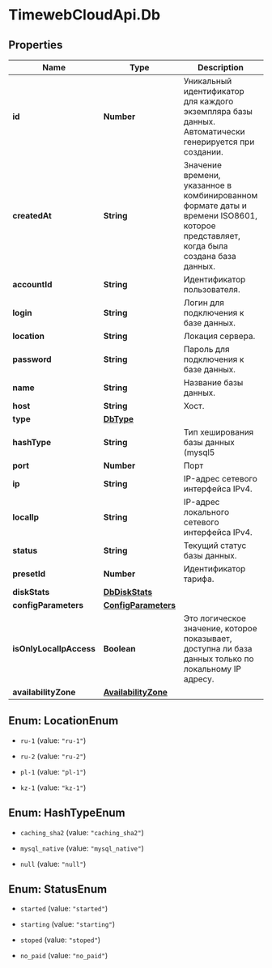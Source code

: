 # TimewebCloudApi.Db

## Properties

Name | Type | Description | Notes
------------ | ------------- | ------------- | -------------
**id** | **Number** | Уникальный идентификатор для каждого экземпляра базы данных. Автоматически генерируется при создании. | 
**createdAt** | **String** | Значение времени, указанное в комбинированном формате даты и времени ISO8601, которое представляет, когда была создана база данных. | 
**accountId** | **String** | Идентификатор пользователя. | 
**login** | **String** | Логин для подключения к базе данных. | 
**location** | **String** | Локация сервера. | [optional] 
**password** | **String** | Пароль для подключения к базе данных. | 
**name** | **String** | Название базы данных. | 
**host** | **String** | Хост. | 
**type** | [**DbType**](DbType.md) |  | 
**hashType** | **String** | Тип хеширования базы данных (mysql5 | mysql | postgres). | 
**port** | **Number** | Порт | 
**ip** | **String** | IP-адрес сетевого интерфейса IPv4. | 
**localIp** | **String** | IP-адрес локального сетевого интерфейса IPv4. | 
**status** | **String** | Текущий статус базы данных. | 
**presetId** | **Number** | Идентификатор тарифа. | 
**diskStats** | [**DbDiskStats**](DbDiskStats.md) |  | 
**configParameters** | [**ConfigParameters**](ConfigParameters.md) |  | 
**isOnlyLocalIpAccess** | **Boolean** | Это логическое значение, которое показывает, доступна ли база данных только по локальному IP адресу. | 
**availabilityZone** | [**AvailabilityZone**](AvailabilityZone.md) |  | 



## Enum: LocationEnum


* `ru-1` (value: `"ru-1"`)

* `ru-2` (value: `"ru-2"`)

* `pl-1` (value: `"pl-1"`)

* `kz-1` (value: `"kz-1"`)





## Enum: HashTypeEnum


* `caching_sha2` (value: `"caching_sha2"`)

* `mysql_native` (value: `"mysql_native"`)

* `null` (value: `"null"`)





## Enum: StatusEnum


* `started` (value: `"started"`)

* `starting` (value: `"starting"`)

* `stoped` (value: `"stoped"`)

* `no_paid` (value: `"no_paid"`)




